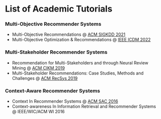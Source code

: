 # List of Academic Tutorials

### Multi-Objective Recommender Systems

* Multi-Objective Recommendations @ [ACM SIGKDD 2021](https://moorecsys.github.io/KDD2021/index.html)
* Multi-Objective Optimization & Recommendations @ [IEEE ICDM 2022](https://moorecsys.github.io/ICDM2022/index.html)

### Multi-Stakeholder Recommender Systems

* Recommendation for Multi-Stakeholders and through Neural Review Mining @ [ACM CIKM 2019](https://tutorialcikm.github.io/)
* Multi-Stakeholder Recommendations: Case Studies, Methods and Challenges @ [ACM RecSys 2019](https://recsys.acm.org/recsys19/tutorials/#content-tab-1-3-tab)

### Context-Aware Recommender Systems

* Context In Recommender Systems @ [ACM SAC 2016](https://www.slideshare.net/irecsys/tutorial-context-in-recommender-systems)
* Context-awareness In Information Retrieval and Recommender Systems @ IEEE/WIC/ACM WI 2016
